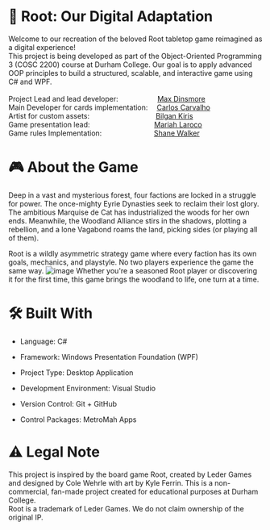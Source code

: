 # 🌲 Root: Our Digital Adaptation
Welcome to our recreation of the beloved Root tabletop game reimagined as a digital experience! \
This project is being developed as part of the Object-Oriented Programming 3 (COSC 2200) course at Durham College. Our goal is to apply advanced OOP principles to build a structured, scalable, and interactive game using C# and WPF. \
\
Project Lead and lead developer:     &emsp;&emsp;&emsp;&emsp;&emsp;    [Max Dinsmore](https://github.com/maxwelldinsmore) \
Main Developer for cards implementation:  &emsp;[Carlos Carvalho](https://github.com/CarlosCarvalhoC) \
Artist for custom assets:      &emsp;&emsp;&emsp;&emsp;&emsp;&emsp;&emsp;&emsp;&nbsp;&nbsp;&nbsp;        [Bilgan Kiris](https://github.com/bilgandc) \
Game presentation lead:         &emsp;&emsp;&emsp;&emsp;&emsp;&emsp;&emsp;&emsp;&nbsp;&nbsp;        [Mariah Laroco](https://github.com/marroco11) \
Game rules Implementation:     &emsp;&emsp;&emsp;&emsp;&emsp;&emsp;&nbsp;&nbsp;&nbsp;          [Shane Walker](https://github.com/Hannibpl)

# 🎮 About the Game
Deep in a vast and mysterious forest, four factions are locked in a struggle for power. The once-mighty Eyrie Dynasties seek to reclaim their lost glory. The ambitious Marquise de Cat has industrialized the woods for her own ends. Meanwhile, the Woodland Alliance stirs in the shadows, plotting a rebellion, and a lone Vagabond roams the land, picking sides (or playing all of them).

Root is a wildly asymmetric strategy game where every faction has its own goals, mechanics, and playstyle. No two players experience the game the same way.
![image](https://github.com/user-attachments/assets/7e3943fe-689a-4e73-a556-e528e062363f)
Whether you're a seasoned Root player or discovering it for the first time, this game brings the woodland to life, one turn at a time.

# 🛠️ Built With
- Language: C#

- Framework: Windows Presentation Foundation (WPF)

- Project Type: Desktop Application

- Development Environment: Visual Studio

- Version Control: Git + GitHub

- Control Packages: MetroMah Apps

# ⚠️ Legal Note
This project is inspired by the board game Root, created by Leder Games and designed by Cole Wehrle with art by Kyle Ferrin. This is a non-commercial, fan-made project created for educational purposes at Durham College. \
Root is a trademark of Leder Games. We do not claim ownership of the original IP.
